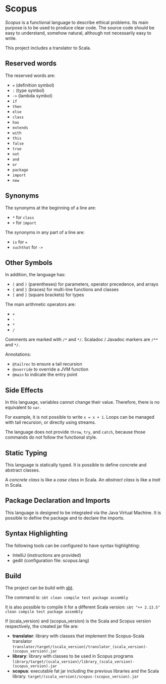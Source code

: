 # Scopus

*Scopus* is a functional language to describe ethical problems.
Its main purpose is to be used to produce clear code.
The source code should be easy to understand, somehow natural, although not necessarily easy to write.

This project includes a translator to Scala.


## Reserved words

The reserved words are:
- `=` (definition symbol)
- `:` (type symbol)
- `->` (lambda symbol)
- `if`
- `then`
- `else`
- `class`
- `has`
- `extends`
- `with`
- `this`
- `false`
- `true`
- `not`
- `and`
- `or`
- `package`
- `import`
- `new`


## Synonyms

The synonyms at the beginning of a line are:
- `*` for `class`
- `+` for `import`

The synonyms in any part of a line are:
- `is` for `=`
- `suchthat` for `->`


## Other Symbols

In addition, the language has:
- `(` and `)` (parentheses) for parameters, operator precedence, and arrays
- `{` and `}` (braces) for multi-line functions and classes
- `[` and `]` (square brackets) for types

The main arithmetic operators are:
- `+`
- `-`
- `*`
- `/`

Comments are marked with `/*` and `*/`.
Scaladoc / Javadoc markers are `/**` and `*/`.

Annotations:
- `@tailrec` to ensure a tail recursion
- `@override` to override a JVM function
- `@main` to indicate the entry point


## Side Effects

In this language, variables cannot change their value.
Therefore, there is no equivalent to `var`.

For example, it is not possible to write `x = x + 1`.
Loops can be managed with tail recursion, or directly using streams.

The language does not provide `throw`, `try`, and `catch`, because those commands do not follow the functional style.


## Static Typing

This language is statically typed.
It is possible to define concrete and abstract classes.

A *concrete class* is like a *case class* in Scala.
An *abstract class* is like a *trait* in Scala.


## Package Declaration and Imports

This language is designed to be integrated via the Java Virtual Machine.
It is possible to define the package and to declare the imports.


## Syntax Highlighting

The following tools can be configured to have syntax highlighting:
- IntelliJ (instructions are provided)
- gedit (configuration file: scopus.lang)


## Build

The project can be build with [sbt](https://www.scala-sbt.org/).

The command is:
`sbt clean compile test package assembly`

It is also possible to compile it for a different Scala version:
`sbt "++ 2.13.5" clean compile test package assembly`

If (scala_version) and (scopus_version) is the Scala and Scopus version respectively, the created jar file are:
- **translator**: library with classes that implement the Scopus-Scala translator
  `translator/target/(scala_version)/translator_(scala_version)-(scopus_version).jar`
- **library**: library with classes to be used in Scopus programs
  `library/target/(scala_version)/library_(scala_version)-(scopus_version).jar`
- **scopus**: executable fat jar including the previous libraries and the Scala library.
  `target/(scala_version)/scopus-(scopus_version).jar`


